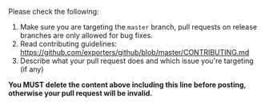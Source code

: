 Please check the following:

1. Make sure you are targeting the `master` branch, pull requests on release branches are only allowed for bug fixes.
2. Read contributing guidelines: https://github.com/exporters/github/blob/master/CONTRIBUTING.md
3. Describe what your pull request does and which issue you're targeting (if any)

**You MUST delete the content above including this line before posting, otherwise your pull request will be invalid.**

